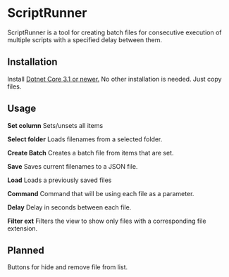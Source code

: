 # ScriptRunner

ScriptRunner is a tool for creating batch files for consecutive execution of multiple scripts with a specified delay between them.

## Installation

Install [Dotnet Core 3.1 or newer.](https://dotnet.microsoft.com/download)
No other installation is needed. Just copy files.

## Usage

**Set column**
Sets/unsets all items

**Select folder**
Loads filenames from a selected folder.

**Create Batch**
Creates a batch file from items that are set.

**Save**
Saves current filenames to a JSON file.

**Load**
Loads a previously saved files

**Command**
Command that will be using each file as a parameter.

**Delay**
Delay in seconds between each file.

**Filter ext**
Filters the view to show only files with a corresponding file extension.

## Planned
Buttons for hide and remove file from list.